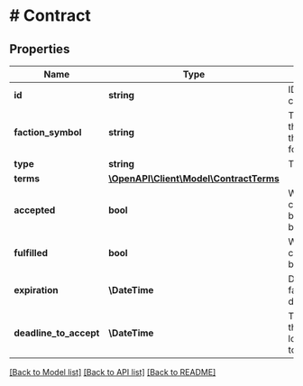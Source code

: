 # # Contract

## Properties

Name | Type | Description | Notes
------------ | ------------- | ------------- | -------------
**id** | **string** | ID of the contract. |
**faction_symbol** | **string** | The symbol of the faction that this contract is for. |
**type** | **string** | Type of contract. |
**terms** | [**\OpenAPI\Client\Model\ContractTerms**](ContractTerms.md) |  |
**accepted** | **bool** | Whether the contract has been accepted by the agent | [default to false]
**fulfilled** | **bool** | Whether the contract has been fulfilled | [default to false]
**expiration** | **\DateTime** | Deprecated in favor of deadlineToAccept |
**deadline_to_accept** | **\DateTime** | The time at which the contract is no longer available to be accepted | [optional]

[[Back to Model list]](../../README.md#models) [[Back to API list]](../../README.md#endpoints) [[Back to README]](../../README.md)
